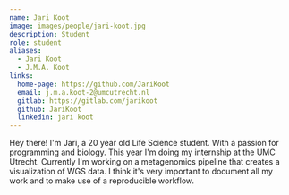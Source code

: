 ```yaml
---
name: Jari Koot
image: images/people/jari-koot.jpg
description: Student
role: student
aliases:
  - Jari Koot
  - J.M.A. Koot
links: 
  home-page: https://github.com/JariKoot
  email: j.m.a.koot-2@umcutrecht.nl
  gitlab: https://gitlab.com/jarikoot
  github: JariKoot
  linkedin: jari koot
---
```


Hey there! I'm Jari, a 20 year old Life Science student. With a passion for programming and biology. This year I'm doing my internship at the UMC Utrecht. 
Currently I'm working on a metagenomics pipeline that creates a visualization of WGS data. I think it's very important to document all my work and to make use of a reproducible workflow.
